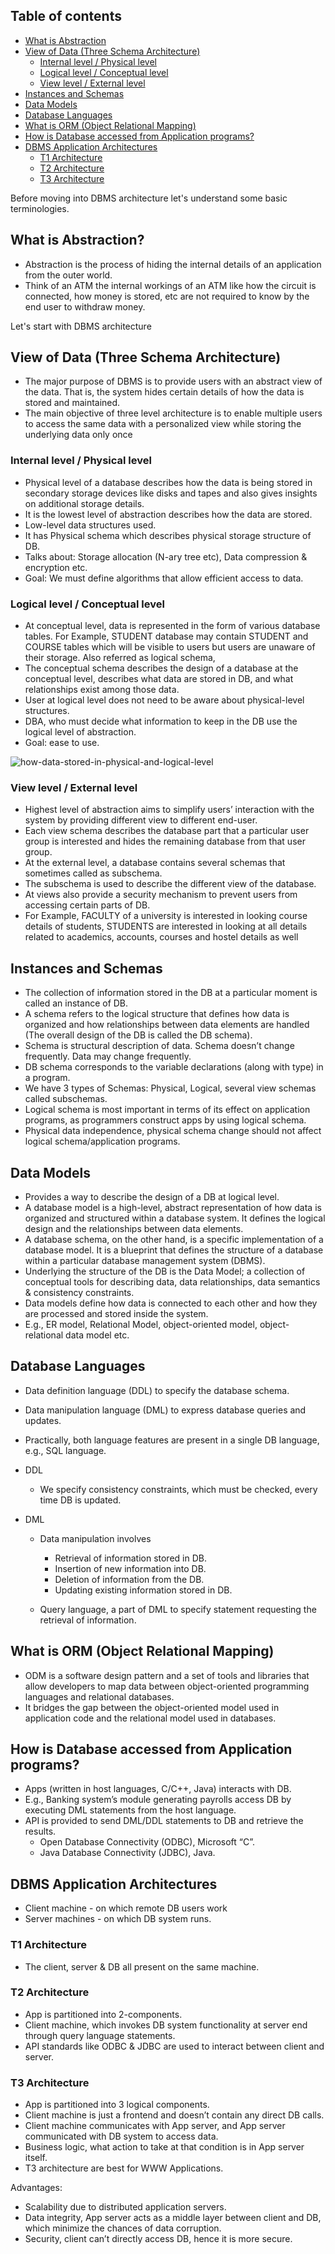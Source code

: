 ## Table of contents

- [What is Abstraction](#what-is-abstraction)
- [View of Data (Three Schema Architecture)](#view-of-data-three-schema-architecture)
  - [Internal level / Physical level](#internal-level--physical-level)
  - [Logical level / Conceptual level](#logical-level--conceptual-level)
  - [View level / External level](#view-level--external-level)
- [Instances and Schemas](#instances-and-schemas)
- [Data Models](#data-models)
- [Database Languages](#database-languages)
- [What is ORM (Object Relational Mapping)](#what-is-orm-object-relational-mapping)
- [How is Database accessed from Application programs?](#how-is-database-accessed-from-application-programs)
- [DBMS Application Architectures](#dbms-application-architectures)
  - [T1 Architecture](#t1-architecture)
  - [T2 Architecture](#t2-architecture)
  - [T3 Architecture](#t3-architecture)

Before moving into DBMS architecture let's understand some basic terminologies.

## What is Abstraction?

- Abstraction is the process of hiding the internal details of an application from the outer world.
- Think of an ATM the internal workings of an ATM like how the circuit is connected, how money is stored, etc are not required to know by the end user to withdraw money.

Let's start with DBMS architecture

## View of Data (Three Schema Architecture)

- The major purpose of DBMS is to provide users with an abstract view of the data. That is, the
  system hides certain details of how the data is stored and maintained.
- The main objective of three level architecture is to enable multiple users to access the same data
  with a personalized view while storing the underlying data only once

### Internal level / Physical level

- Physical level of a database describes how the data is being stored in secondary storage devices like disks and tapes and also gives insights on additional storage details.
- It is the lowest level of abstraction describes how the data are stored.
- Low-level data structures used.
- It has Physical schema which describes physical storage structure of DB.
- Talks about: Storage allocation (N-ary tree etc), Data compression & encryption etc.
- Goal: We must define algorithms that allow efficient access to data.

### Logical level / Conceptual level

- At conceptual level, data is represented in the form of various database tables. For Example, STUDENT database may contain STUDENT and COURSE tables which will be visible to users but users are unaware of their storage. Also referred as logical schema,
- The conceptual schema describes the design of a database at the conceptual level, describes what data are stored in DB, and what relationships exist among those data.
- User at logical level does not need to be aware about physical-level structures.
- DBA, who must decide what information to keep in the DB use the logical level of abstraction.
- Goal: ease to use.

![how-data-stored-in-physical-and-logical-level](https://github.com/subrat611/Core-Subject-Notes/assets/77252075/3ee9ea12-f391-4e1b-a3a6-4002cf118bde)

### View level / External level

- Highest level of abstraction aims to simplify users’ interaction with the system by providing different view to different end-user.
- Each view schema describes the database part that a particular user group is interested and hides the remaining database from that user group.
- At the external level, a database contains several schemas that sometimes called as subschema.
- The subschema is used to describe the different view of the database.
- At views also provide a security mechanism to prevent users from accessing certain parts of DB.
- For Example, FACULTY of a university is interested in looking course details of students, STUDENTS are interested in looking at all details related to academics, accounts, courses and hostel details as well

## Instances and Schemas

- The collection of information stored in the DB at a particular moment is called an instance of DB.
- A schema refers to the logical structure that defines how data is organized and how relationships between data elements are handled (The overall design of the DB is called the DB schema).
- Schema is structural description of data. Schema doesn’t change frequently. Data may change frequently.
- DB schema corresponds to the variable declarations (along with type) in a program.
- We have 3 types of Schemas: Physical, Logical, several view schemas called subschemas.
- Logical schema is most important in terms of its effect on application programs, as programmers construct apps by using logical schema.
- Physical data independence, physical schema change should not affect logical schema/application programs.

## Data Models

- Provides a way to describe the design of a DB at logical level.
- A database model is a high-level, abstract representation of how data is organized and structured within a database system. It defines the logical design and the relationships between data elements.
- A database schema, on the other hand, is a specific implementation of a database model. It is a blueprint that defines the structure of a database within a particular database management system (DBMS).
- Underlying the structure of the DB is the Data Model; a collection of conceptual tools for describing data, data relationships, data semantics & consistency constraints.
- Data models define how data is connected to each other and how they are processed and stored inside the system.
- E.g., ER model, Relational Model, object-oriented model, object-relational data model etc.

## Database Languages

- Data definition language (DDL) to specify the database schema.
- Data manipulation language (DML) to express database queries and updates.
- Practically, both language features are present in a single DB language, e.g., SQL language.
- DDL
  - We specify consistency constraints, which must be checked, every time DB is updated.
- DML

  - Data manipulation involves

    - Retrieval of information stored in DB.
    - Insertion of new information into DB.
    - Deletion of information from the DB.
    - Updating existing information stored in DB.

  - Query language, a part of DML to specify statement requesting the retrieval of information.

## What is ORM (Object Relational Mapping)

- ODM is a software design pattern and a set of tools and libraries that allow developers to map data between object-oriented programming languages and relational databases.
- It bridges the gap between the object-oriented model used in application code and the relational model used in databases.

## How is Database accessed from Application programs?

- Apps (written in host languages, C/C++, Java) interacts with DB.
- E.g., Banking system’s module generating payrolls access DB by executing DML statements from the host language.
- API is provided to send DML/DDL statements to DB and retrieve the results.
  - Open Database Connectivity (ODBC), Microsoft “C”.
  - Java Database Connectivity (JDBC), Java.

## DBMS Application Architectures

- Client machine - on which remote DB users work
- Server machines - on which DB system runs.

### T1 Architecture

- The client, server & DB all present on the same machine.

### T2 Architecture

- App is partitioned into 2-components.
- Client machine, which invokes DB system functionality at server end through query language statements.
- API standards like ODBC & JDBC are used to interact between client and server.

### T3 Architecture

- App is partitioned into 3 logical components.
- Client machine is just a frontend and doesn’t contain any direct DB calls.
- Client machine communicates with App server, and App server communicated with DB system to access data.
- Business logic, what action to take at that condition is in App server itself.
- T3 architecture are best for WWW Applications.

Advantages:

- Scalability due to distributed application servers.
- Data integrity, App server acts as a middle layer between client and DB, which minimize the chances of data corruption.
- Security, client can’t directly access DB, hence it is more secure.
